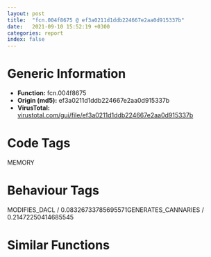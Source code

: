 ```yaml
---
layout: post
title:  "fcn.004f8675 @ ef3a0211d1ddb224667e2aa0d915337b"
date:   2021-09-10 15:52:19 +0300
categories: report
index: false
---
```


# Generic Information
- **Function:** fcn.004f8675
- **Origin (md5):** ef3a0211d1ddb224667e2aa0d915337b
- **VirusTotal:** [virustotal.com/gui/file/ef3a0211d1ddb224667e2aa0d915337b][virustotal_ref]

# Code Tags
<span class="tag" id="MEMORY">MEMORY</span>


# Behaviour Tags
<span class="bhv-tag" id="MODIFIES_DACL">MODIFIES_DACL / 0.08326733785695571</span><span class="bhv-tag" id="GENERATES_CANNARIES">GENERATES_CANNARIES / 0.21472250414685545</span>

# Similar Functions
<script type="text/javascript" src="https://www.gstatic.com/charts/loader.js"></script>
<script type="text/javascript">

    google.charts.load('current', {'packages':['corechart']});
    google.charts.setOnLoadCallback(drawChart);

    function drawChart() {
    var data = new google.visualization.DataTable();
        data.addColumn('number', 'X');
        data.addColumn('number', 'Y');
        data.addColumn({type: 'string', role: 'tooltip', 'p': {'html': true}});
        data.addColumn({'type': 'string', 'role': 'style'});
        
        data.addRows([
    [3.975112199783325, -0.8787577152252197, '<b><a href="/report/fcn.004f8675@ef3a0211d1ddb224667e2aa0d915337b">fcn.004f8675</a><br>@ef3a0211d1ddb224667e2aa0d915337b</b><br>', 'point { fill-color: #e0440e; }'],
[-11.160440444946289, -122.02577209472656, '<b><a href="/report/fcn.005966e5@009ea4ad185ccb9becba67b3b2163e8b">fcn.005966e5</a><br>@009ea4ad185ccb9becba67b3b2163e8b</b><br>', 'null'],
[-66.93692779541016, -257.1971130371094, '<b><a href="/report/fcn.0041aee6@1123b7aa5760238fe93045e585b8234c">fcn.0041aee6</a><br>@1123b7aa5760238fe93045e585b8234c</b><br>', 'null'],
[-68.1812515258789, 8.20149040222168, '<b><a href="/report/fcn.00599555@140d3779c34998b2115004c062b02ca8">fcn.00599555</a><br>@140d3779c34998b2115004c062b02ca8</b><br>', 'null'],
[-39.70374298095703, -319.6083984375, '<b><a href="/report/fcn.0040661c@e38ba004520fa1a86a35b63e8d5843ef">fcn.0040661c</a><br>@e38ba004520fa1a86a35b63e8d5843ef</b><br>', 'null'],
[33.529136657714844, -66.73204803466797, '<b><a href="/report/fcn.00520545@da37d90419c1292c0f16cbfd1f66402d">fcn.00520545</a><br>@da37d90419c1292c0f16cbfd1f66402d</b><br>', 'null'],
[-5.385317802429199, -268.09283447265625, '<b><a href="/report/fcn.0040f3b6@59aef7c08025d70f84c85db2092fc99e">fcn.0040f3b6</a><br>@59aef7c08025d70f84c85db2092fc99e</b><br>', 'null'],
[-113.66730499267578, -313.39935302734375, '<b><a href="/report/fcn.004841e1@289859175c221b107317af7727d26c17">fcn.004841e1</a><br>@289859175c221b107317af7727d26c17</b><br>', 'null'],
[-39.846046447753906, -57.33717727661133, '<b><a href="/report/fcn.00403855@7dd153bad1771b9e8d5266a341ebf949">fcn.00403855</a><br>@7dd153bad1771b9e8d5266a341ebf949</b><br>', 'null'],
[-113.00267791748047, -48.517757415771484, '<b><a href="/report/fcn.005d3ee5@36725a4ae161c6e8a09f5f34ebd6f2e0">fcn.005d3ee5</a><br>@36725a4ae161c6e8a09f5f34ebd6f2e0</b><br>', 'null'],
[-83.80656433105469, -113.4640884399414, '<b><a href="/report/fcn.004038a5@faca7110288761a0f664158c1f6c3986">fcn.004038a5</a><br>@faca7110288761a0f664158c1f6c3986</b><br>', 'null'],

        ]);

    var options = {
        title: 'Similarity Plot',
        legend: 'none',
        colors: ['#dedbd9', '#e6693e', '#ec8f6e', '#f3b49f', '#f6c7b6'],
        tooltip: {isHtml: true, trigger: 'both'},
        explorer: {
        actions: ["dragToZoom", "rightClickToReset"],
        },
        chartArea: {
        width: '80%',
        height: '80%'
        },
        width: '100%',
        height: '100%'
    };

    var chart = new google.visualization.ScatterChart(document.getElementById('chart_div'));

    chart.draw(data, options);
    }
    
</script>


<div id="chart_div" style="width: 100%px; height: 100%;"></div>

# Disassembled Code
{% highlight nasm %}

push ebp
mov ebp, esp
push ecx
mov ecx, dword[ebp+8]
push ebx
push esi
push edi
mov esi, dword[ecx+0x10]
mov eax, dword[ecx+8]
xor ebx, ebx
test eax, eax
jl 0x4f8690
shl eax, 1
inc ebx
jmp 0x4f8687
mov eax, ebx
push 0x3f
imul eax, eax, 0x204
pop edx
lea eax, [eax+esi+0x144]
mov dword[ebp-4], eax
mov dword[eax+8], eax
mov dword[eax+4], eax
add eax, 8
dec edx
jne 0x4f86a5
mov edi, ebx
push 4
shl edi, 0xf
add edi, dword[ecx+0xc]
push 0x1000
push 0x8000
push edi
call dword[sym.imp.KERNEL32.dll_VirtualAlloc]
test eax, eax
jne 0x4f86d8
or eax, 0xffffffff
jmp 0x4f876b
lea edx, [edi+0x7000]
cmp edi, edx
ja 0x4f871e
lea eax, [edi+0x10]
or dword[eax-8], 0xffffffff
or dword[eax+0xfec], 0xffffffff
lea ecx, [eax+0xffc]
mov dword[eax-4], 0xff0
mov dword[eax], ecx
lea ecx, [eax-0x1004]
mov dword[eax+4], ecx
mov dword[eax+0xfe8], 0xff0
add eax, 0x1000
lea ecx, [eax-0x10]
cmp ecx, edx
jbe 0x4f86e5
mov eax, dword[ebp-4]
lea ecx, [edi+0xc]
add eax, 0x1f8
push 1
pop edi
mov dword[eax+4], ecx
mov dword[ecx+8], eax
lea ecx, [edx+0xc]
mov dword[eax+8], ecx
mov dword[ecx+4], eax
and dword[esi+ebx*4+0x44], 0
mov dword[esi+ebx*4+0xc4], edi
mov al, byte[esi+0x43]
mov cl, al
inc cl
test al, al
mov eax, dword[ebp+8]
mov byte[esi+0x43], cl
jne 0x4f875b
or dword[eax+4], edi
mov edx, 0x80000000
mov ecx, ebx
shr edx, cl
not edx
and dword[eax+8], edx
mov eax, ebx
pop edi
pop esi
pop ebx
leave
ret

{% endhighlight %}

[virustotal_ref]: https://www.virustotal.com/gui/file/ef3a0211d1ddb224667e2aa0d915337b
